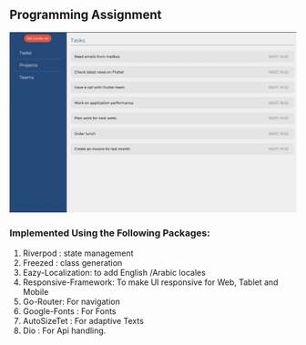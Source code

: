 ## Programming Assignment

![Design](demo.png)

### Implemented Using the Following Packages:
1. Riverpod : state management
2. Freezed : class generation
3. Eazy-Localization: to add English /Arabic locales
4. Responsive-Framework: To make UI responsive for Web, Tablet and Mobile
5. Go-Router: For navigation
6. Google-Fonts : For Fonts
7. AutoSizeTet : For adaptive Texts
8. Dio : For Api handling. 

